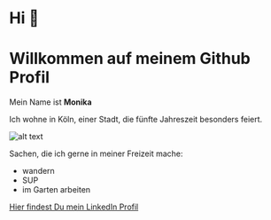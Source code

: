 # Hi :wave: 
# Willkommen auf meinem Github Profil

Mein Name ist **Monika**

Ich wohne in Köln, einer Stadt, die fünfte Jahreszeit besonders feiert.

![alt text](https://media3.giphy.com/media/3o84TV4t81nwhqirh6/giphy.gif?cid=ecf05e47w4o4yjrztziuhpbp9iz8z29p4eeqvt93wgptnnla&rid=giphy.gif&ct=g)

Sachen, die ich gerne in meiner Freizeit mache:

- wandern
- SUP
- im Garten arbeiten


[Hier findest Du mein LinkedIn Profil](https://www.linkedin.com/in/monika-moj-26252018a/)
